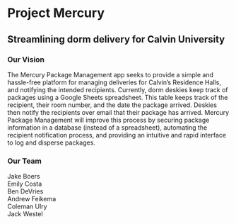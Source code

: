 # Project Mercury

## Streamlining dorm delivery for Calvin University

### Our Vision

The Mercury Package Management app seeks to provide a simple and hassle-free platform for managing deliveries for Calvin’s Residence Halls, and notifying the intended recipients. Currently, dorm deskies keep track of packages using a Google Sheets spreadsheet. This table keeps track of the recipient, their room number, and the date the package arrived. Deskies then notify the recipients over email that their package has arrived.
Mercury Package Management will improve this process by securing package information in a database (instead of a spreadsheet), automating the recipient notification process, and providing an intuitive and rapid interface to log and disperse packages.

### Our Team

Jake Boers  
Emily Costa  
Ben DeVries  
Andrew Feikema  
Coleman Ulry  
Jack Westel  
